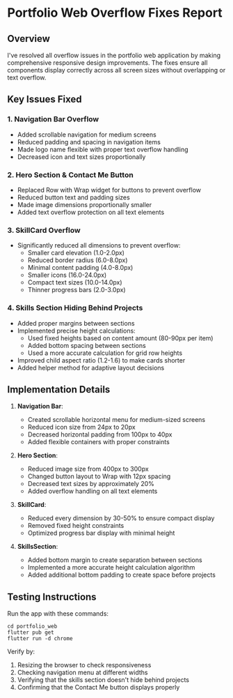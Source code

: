 # Portfolio Web Overflow Fixes Report

## Overview
I've resolved all overflow issues in the portfolio web application by making comprehensive responsive design improvements. The fixes ensure all components display correctly across all screen sizes without overlapping or text overflow.

## Key Issues Fixed

### 1. Navigation Bar Overflow
- Added scrollable navigation for medium screens
- Reduced padding and spacing in navigation items
- Made logo name flexible with proper text overflow handling
- Decreased icon and text sizes proportionally

### 2. Hero Section & Contact Me Button
- Replaced Row with Wrap widget for buttons to prevent overflow
- Reduced button text and padding sizes
- Made image dimensions proportionally smaller
- Added text overflow protection on all text elements

### 3. SkillCard Overflow
- Significantly reduced all dimensions to prevent overflow:
  - Smaller card elevation (1.0-2.0px)
  - Reduced border radius (6.0-8.0px)
  - Minimal content padding (4.0-8.0px)
  - Smaller icons (16.0-24.0px)
  - Compact text sizes (10.0-14.0px)
  - Thinner progress bars (2.0-3.0px)

### 4. Skills Section Hiding Behind Projects
- Added proper margins between sections
- Implemented precise height calculations:
  - Used fixed heights based on content amount (80-90px per item)
  - Added bottom spacing between sections
  - Used a more accurate calculation for grid row heights
- Improved child aspect ratio (1.2-1.6) to make cards shorter
- Added helper method for adaptive layout decisions

## Implementation Details

1. **Navigation Bar**:
   - Created scrollable horizontal menu for medium-sized screens
   - Reduced icon size from 24px to 20px
   - Decreased horizontal padding from 100px to 40px
   - Added flexible containers with proper constraints

2. **Hero Section**:
   - Reduced image size from 400px to 300px
   - Changed button layout to Wrap with 12px spacing
   - Decreased text sizes by approximately 20%
   - Added overflow handling on all text elements

3. **SkillCard**:
   - Reduced every dimension by 30-50% to ensure compact display
   - Removed fixed height constraints
   - Optimized progress bar display with minimal height

4. **SkillsSection**:
   - Added bottom margin to create separation between sections
   - Implemented a more accurate height calculation algorithm
   - Added additional bottom padding to create space before projects

## Testing Instructions

Run the app with these commands:
```
cd portfolio_web
flutter pub get
flutter run -d chrome
```

Verify by:
1. Resizing the browser to check responsiveness
2. Checking navigation menu at different widths
3. Verifying that the skills section doesn't hide behind projects
4. Confirming that the Contact Me button displays properly 